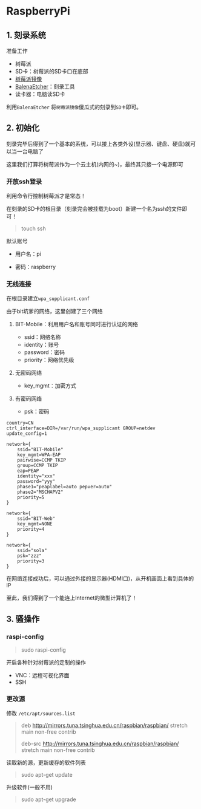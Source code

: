 # RaspberryPi

## 1. 刻录系统

准备工作

- 树莓派
- SD卡：树莓派的SD卡口在底部
- [树莓派镜像](https://www.raspberrypi.org/downloads/raspbian/ )
- [BalenaEtcher](https://www.balena.io/etcher/)：刻录工具
- 读卡器：电脑读SD卡

利用`BalenaEtcher` 将`树莓派镜像`傻瓜式的刻录到`SD卡`即可。

## 2. 初始化

刻录完毕后得到了一个基本的系统，可以接上各类外设(显示器、键盘、硬盘)就可以当一台电脑了

这里我们打算将树莓派作为一个云主机(内网的~)，最终其只接一个电源即可

### 开放ssh登录

利用命令行控制树莓派才是常态！

在刻录的SD卡的根目录（刻录完会被挂载为boot）新建一个名为ssh的文件即可！

> touch ssh

默认账号

- 用户名：pi

- 密码：raspberry

### 无线连接

在根目录建立`wpa_supplicant.conf`

由于bit坑爹的网络，这里创建了三个网络

1. BIT-Mobile：利用用户名和账号同时进行认证的网络
   -  ssid：网络名称
   -  identity：账号
   -  password：密码
   -  priority：网络优先级

2. 无密码网络

   -  key_mgmt：加密方式

3. 有密码网络

   -	psk：密码

```
country=CN
ctrl_interface=DIR=/var/run/wpa_supplicant GROUP=netdev
update_config=1

network={
    ssid="BIT-Mobile"
    key_mgmt=WPA-EAP
    pairwise=CCMP TKIP
    group=CCMP TKIP
    eap=PEAP
    identity="xxx"
    password="yyy"
    phase1="peaplabel=auto pepver=auto"
    phase2="MSCHAPV2"
    priority=5
}

network={
    ssid="BIT-Web"
    key_mgmt=NONE
    priority=4
}

network={
    ssid="sola"
    psk="zzz"
    priority=3
}
```

在网络连接成功后，可以通过外接的显示器(HDMI口)，从开机画面上看到具体的IP

至此，我们得到了一个能连上Internet的微型计算机了！

## 3. 骚操作

### raspi-config

> sudo raspi-config

开启各种针对树莓派的定制的操作

- VNC：远程可视化界面
- SSH

### 更改源

修改 `/etc/apt/sources.list`

>deb http://mirrors.tuna.tsinghua.edu.cn/raspbian/raspbian/ stretch main non-free contrib
>
>deb-src http://mirrors.tuna.tsinghua.edu.cn/raspbian/raspbian/ stretch main non-free contrib

读取新的源，更新缓存的软件列表

> sudo apt-get update

升级软件(一般不用)

> sudo apt-get upgrade